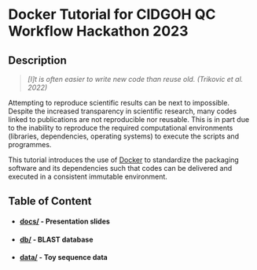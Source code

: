 # Docker Tutorial for CIDGOH QC Workflow Hackathon 2023

## Description
> *[I]t is often easier to write new code than reuse old. (Trikovic et al. 2022)*

Attempting to reproduce scientific results can be next to impossible. Despite the increased transparency in scientific research, many codes linked to publications are not reproducible nor reusable. This is in part due to the inability to reproduce the required computational environments (libraries, dependencies, operating systems) to execute the scripts and programmes.

This tutorial introduces the use of [Docker](https://docs.docker.com/get-started/overview/) to standardize the packaging software and its dependencies such that codes can be delivered and executed in a consistent immutable environment.

## Table of Content
* #### [docs/](https://github.com/jimmyliu1326/cidgoh_docker_2023/tree/main/docs) - Presentation slides
* #### [db/](https://github.com/jimmyliu1326/cidgoh_docker_2023/tree/main/db) - BLAST database
* #### [data/](https://github.com/jimmyliu1326/cidgoh_docker_2023/tree/main/data) - Toy sequence data